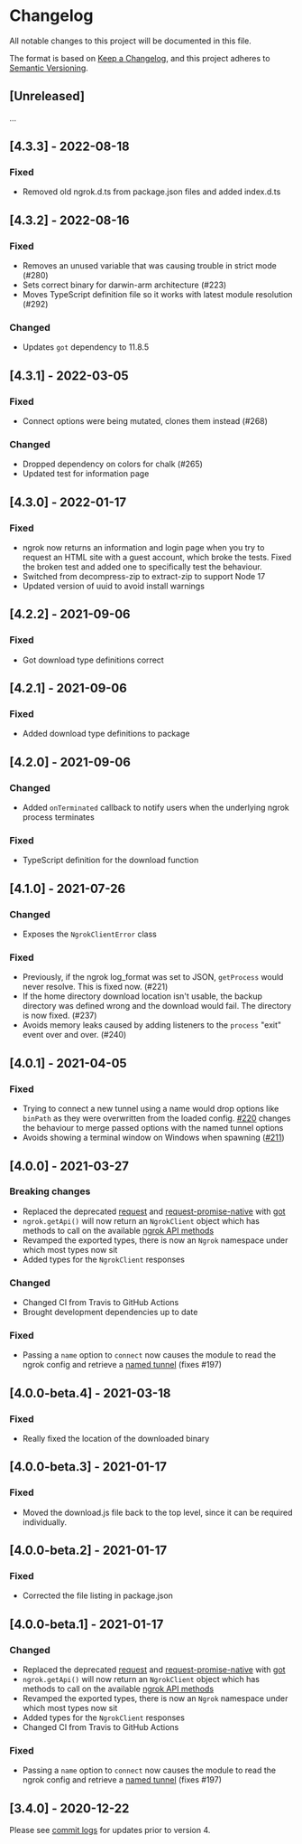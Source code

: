 # Changelog
All notable changes to this project will be documented in this file.

The format is based on [Keep a Changelog](https://keepachangelog.com/en/1.0.0/),
and this project adheres to [Semantic Versioning](https://semver.org/spec/v2.0.0.html).

## [Unreleased]

...

## [4.3.3] - 2022-08-18

### Fixed

- Removed old ngrok.d.ts from package.json files and added index.d.ts

## [4.3.2] - 2022-08-16

### Fixed

- Removes an unused variable that was causing trouble in strict mode (#280)
- Sets correct binary for darwin-arm architecture (#223)
- Moves TypeScript definition file so it works with latest module resolution (#292)

### Changed

- Updates `got` dependency to 11.8.5


## [4.3.1] - 2022-03-05

### Fixed

- Connect options were being mutated, clones them instead (#268)

### Changed

- Dropped dependency on colors for chalk (#265)
- Updated test for information page

## [4.3.0] - 2022-01-17

### Fixed

- ngrok now returns an information and login page when you try to request an HTML site with a guest account, which broke the tests. Fixed the broken test and added one to specifically test the behaviour.
- Switched from decompress-zip to extract-zip to support Node 17
- Updated version of uuid to avoid install warnings

## [4.2.2] - 2021-09-06

### Fixed

- Got download type definitions correct


## [4.2.1] - 2021-09-06

### Fixed

- Added download type definitions to package

## [4.2.0] - 2021-09-06

### Changed

- Added `onTerminated` callback to notify users when the underlying ngrok
  process terminates

### Fixed

- TypeScript definition for the download function

## [4.1.0] - 2021-07-26

### Changed

- Exposes the `NgrokClientError` class

### Fixed

- Previously, if the ngrok log_format was set to JSON, `getProcess` would never resolve. This is fixed now. (#221)
- If the home directory download location isn't usable, the backup directory was defined wrong and the download would fail. The directory is now fixed. (#237)
- Avoids memory leaks caused by adding listeners to the `process` "exit" event over and over. (#240)

## [4.0.1] - 2021-04-05

### Fixed

- Trying to connect a new tunnel using a name would drop options like `binPath` as they were overwritten from the loaded config. [#220](https://github.com/bubenshchykov/ngrok/pull/220) changes the behaviour to merge passed options with the named tunnel options
- Avoids showing a terminal window on Windows when spawning ([#211](https://github.com/bubenshchykov/ngrok/pull/211))

## [4.0.0] - 2021-03-27

### Breaking changes

- Replaced the deprecated [request](https://www.npmjs.com/package/request) and [request-promise-native](https://www.npmjs.com/package/request-promise-native) with [got](https://www.npmjs.com/package/got)
- `ngrok.getApi()` will now return an `NgrokClient` object which has methods to call on the available [ngrok API methods](https://ngrok.com/docs#client-api-base)
- Revamped the exported types, there is now an `Ngrok` namespace under which most types now sit
- Added types for the `NgrokClient` responses

### Changed

- Changed CI from Travis to GitHub Actions
- Brought development dependencies up to date

### Fixed

- Passing a `name` option to `connect` now causes the module to read the ngrok config and retrieve a [named tunnel](https://ngrok.com/docs#tunnel-definitions) (fixes #197)


## [4.0.0-beta.4] - 2021-03-18

### Fixed

- Really fixed the location of the downloaded binary

## [4.0.0-beta.3] - 2021-01-17

### Fixed

- Moved the download.js file back to the top level, since it can be required individually.

## [4.0.0-beta.2] - 2021-01-17

### Fixed

- Corrected the file listing in package.json

## [4.0.0-beta.1] - 2021-01-17

### Changed

- Replaced the deprecated [request](https://www.npmjs.com/package/request) and [request-promise-native](https://www.npmjs.com/package/request-promise-native) with [got](https://www.npmjs.com/package/got)
- `ngrok.getApi()` will now return an `NgrokClient` object which has methods to call on the available [ngrok API methods](https://ngrok.com/docs#client-api-base)
- Revamped the exported types, there is now an `Ngrok` namespace under which most types now sit
- Added types for the `NgrokClient` responses
- Changed CI from Travis to GitHub Actions

### Fixed

- Passing a `name` option to `connect` now causes the module to read the ngrok config and retrieve a [named tunnel](https://ngrok.com/docs#tunnel-definitions) (fixes #197)

## [3.4.0] - 2020-12-22

Please see [commit logs](https://github.com/bubenshchykov/ngrok/commits/master) for updates prior to version 4.